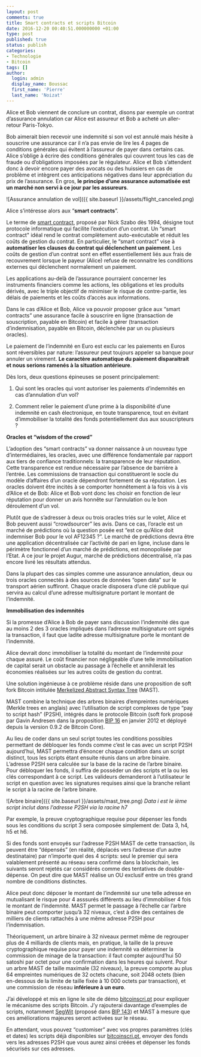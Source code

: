 ```yaml
---
layout: post
comments: true
title: Smart contracts et scripts Bitcoin
date: 2016-12-20 00:40:51.000000000 +01:00
type: post
published: true
status: publish
categories:
- Technologie
- Bitcoin
tags: []
author:
  login: admin
  display_name: Boussac
  first_name: 'Pierre'
  last_name: 'Noizat'
---
```


Alice et Bob viennent de conclure un contrat, disons par exemple un contrat d’assurance annulation car Alice est assureur et Bob a acheté un aller-retour Paris-Tokyo.

Bob aimerait bien recevoir une indemnité si son vol est annulé mais hésite à souscrire une assurance car il n’a pas envie de lire les 4 pages de conditions générales qui évitent à l’assureur de payer dans certains cas.
Alice s’oblige à écrire des conditions générales qui couvrent tous les cas de fraude ou d’obligations imposées par le régulateur.
Alice et Bob s’attendent donc à devoir encore payer des avocats ou des huissiers en cas de problème et intègrent ces anticipations négatives dans leur appréciation du prix de l’assurance.
En gros, **le principe d’une assurance automatisée est un marché non servi à ce jour par les assureurs**.

![Assurance annulation de vol]({{ site.baseurl }}/assets/flight_canceled.png)

Alice s’intéresse alors aux “**smart contracts**”.

Le terme de [smart contract](https://en.wikipedia.org/wiki/Smart_contract), proposé par Nick Szabo dès 1994, désigne tout protocole informatique qui facilite l’exécution d’un contrat.
Un “smart contract" idéal rend le contrat complètement auto-exécutable et réduit les coûts de gestion du contrat.
En particulier, le “smart contract” vise à **automatiser les clauses du contrat qui déclenchent un paiement**.
Les coûts de gestion d’un contrat sont en effet essentiellement liés aux frais de recouvrement lorsque le payeur (Alice) refuse de reconnaitre les conditions externes qui déclenchent normalement un paiement.

Les applications au-delà de l’assurance pourraient concerner les instruments financiers comme les actions, les obligations et les produits dérivés, avec le triple objectif de minimiser le risque de contre-partie, les délais de paiements et les coûts d’accès aux informations.

Dans le cas d’Alice et Bob, Alice va pouvoir proposer grâce aux “smart contracts” une assurance facile à souscrire en ligne (transaction de souscription, payable en Bitcoin) et facile à gérer (transaction d’indemnisation, payable en Bitcoin, déclenchée par un ou plusieurs oracles).

Le paiement de l’indemnité en Euro est exclu car les paiements en Euros sont réversibles par nature: l’assureur peut toujours appeler sa banque pour annuler un virement.
**Le caractère automatique du paiement disparaitrait et nous serions ramenés à la situation antérieure**.

Dès lors, deux questions épineuses se posent principalement:

1) Qui sont les oracles qui vont autoriser les paiements d’indemnités en cas d’annulation d’un vol?

2) Comment relier le paiement d’une prime à la disponibilité d’une indemnité en cash électronique, en toute transparence, tout en évitant d’immobiliser la totalité des fonds potentiellement dus aux souscripteurs ?

**Oracles et “wisdom of the crowd”**

L’adoption des “smart contracts” va donner naissance à un nouveau type d’intermédiaires, les oracles, avec une différence fondamentale par rapport aux tiers de confiance traditionnels: la transparence de leur réputation.
Cette transparence est rendue nécessaire par l’absence de barrière à l’entrée.
Les commissions de transaction qui constitueront le socle du modèle d’affaires d’un oracle dépendront fortement de sa réputation.
Les oracles doivent être incités à se comporter honnêtement à la fois vis à vis d’Alice et de Bob: Alice et Bob vont donc les choisir en fonction de leur réputation pour donner un avis honnête sur l’annulation ou le bon déroulement d’un vol.

Plutôt que de s’adresser à deux ou trois oracles triés sur le volet, Alice et Bob peuvent aussi “crowdsourcer” les avis.
Dans ce cas, l’oracle est un marché de prédictions où la question posée est “est ce qu’Alice doit indemniser Bob pour le vol AF12345 ?”.
Le marché de prédictions devra être une application décentralisée car l’activité de pari en ligne, incluse dans le périmètre fonctionnel d’un marché de prédictions, est monopolisée par l’Etat.
A ce jour le projet Augur, marché de prédictions décentralisé, n’a pas encore livré les résultats attendus.


Dans la plupart des cas simples comme une assurance annulation, deux ou trois oracles connectés à des sources de données “open data” sur le transport aérien suffiront.
Chaque oracle disposera d’une clé publique qui servira au calcul d’une adresse multisignature portant le montant de l’indemnité.

**Immobilisation des indemnités**

Si la promesse d’Alice à Bob de payer sans discussion l’indemnité dès que au moins 2 des 3 oracles impliqués dans l’adresse multisignature ont signés la transaction, il faut que ladite adresse multisignature porte le montant de l’indemnité.

Alice devrait donc immobiliser la totalité du montant de l’indemnité pour chaque assuré.
Le coût financier non négligeable d’une telle immobilisation de capital serait un obstacle au passage à l’échelle et annihilerait les économies réalisées sur les autres coûts de gestion du contrat.

Une solution ingénieuse à ce problème réside dans une proposition de soft fork Bitcoin intitulée [Merkelized Abstract Syntax Tree](https://github.com/bitcoin/bips/blob/master/bip-0114.mediawiki) (MAST).

MAST combine la technique des arbres binaires d’empreintes numériques (Merkle trees en anglais) avec l’utilisation de script complexes de type “pay to script hash” (P2SH), intégrés dans le protocole Bitcoin (soft fork proposé par Gavin Andresen dans la proposition [BIP 16](https://github.com/bitcoin/bips/blob/master/bip-0016.mediawiki) en janvier 2012 et déployé depuis la version 0.9.2 de Bitcoin Core).

Au lieu de coder dans un seul script toutes les conditions possibles permettant de débloquer les fonds comme c’est le cas avec un script P2SH aujourd’hui, MAST permettra d’énoncer chaque condition dans un script distinct, tous les scripts étant ensuite réunis dans un arbre binaire.
L’adresse P2SH sera calculée sur la base de la racine de l’arbre binaire.
Pour débloquer les fonds, il suffira de posséder un des scripts et la ou les clés correspondant à ce script. 
Les valideurs demanderont à l’utilisateur le script en question avec les signatures requises ainsi que la branche reliant le script à la racine de l’arbre binaire.

![Arbre binaire]({{ site.baseurl }}/assets/mast_tree.png)
_Data i est le ième script inclut dans l’adresse P2SH via la racine h7_

Par exemple, la preuve cryptographique requise pour dépenser les fonds sous les conditions du script 3 sera composée simplement de: Data 3, h4, h5 et h6.

Si des fonds sont envoyés sur l’adresse P2SH MAST de cette transaction, ils peuvent être “dépensés” (en réalité, déplacés vers l’adresse d’un autre destinataire) par n’importe quel des 4 scripts: 
seul le premier qui sera valablement présenté au réseau sera confirmé dans la blockchain, les suivants seront rejetés car considérés comme des tentatives de double-dépense.
On peut dire que MAST réalise un OU exclusif entre un très grand nombre de conditions distinctes.

Alice peut donc déposer le montant de l’indemnité sur une telle adresse en mutualisant le risque pour 4 asssurés différents au lieu d’immobiliser 4 fois le montant de l’indemnité.
MAST permet le passage à l’échelle car l’arbre binaire peut comporter jusqu’à 32 niveaux, c’est à dire des centaines de milliers de clients rattachés à une même adresse P2SH pour l’indemnisation.

Théoriquement, un arbre binaire à 32 niveaux permet même de regrouper plus de 4 milliards de clients mais, en pratique, la taille de la preuve cryptographique requise pour payer une indemnité va déterminer la commission de minage de la transaction: 
il faut compter aujourd’hui 50 satoshi par octet pour une confirmation dans les heures qui suivent.
Pour un arbre MAST de taille maximale (32 niveaux), la preuve comporte au plus 64 empreintes numériques de 32 octets chacune, soit 2048 octets (bien en-dessous de la limite de taille fixée à 10 000 octets par transaction), et une commission de réseau **inférieure à un euro**.

J’ai développé et mis en ligne le site de démo [bitcoinscri.pt](http://bitcoinscri.pt) pour expliquer le mécanisme des scripts Bitcoin. 
J’y rajouterai davantage d’exemples de scripts, notamment [SegWit](https://bitcoincore.org/en/2016/01/26/segwit-benefits/) (proposé dans [BIP 143](https://github.com/bitcoin/bips/blob/master/bip-0143.mediawiki)) et MAST à mesure que ces améliorations majeures seront activées sur le réseau.

En attendant, vous pouvez “customiser” avec vos propres paramètres (clés et dates) les scripts déjà disponibles sur [bitcoinscri.pt](http://bitcoinscri.pt), envoyer des fonds vers les adresses P2SH que vous aurez ainsi créées et dépenser les fonds sécurisés sur ces adresses.